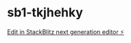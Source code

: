 # sb1-tkjhehky

[Edit in StackBlitz next generation editor ⚡️](https://stackblitz.com/~/github.com/Zaki6969/sb1-tkjhehky)